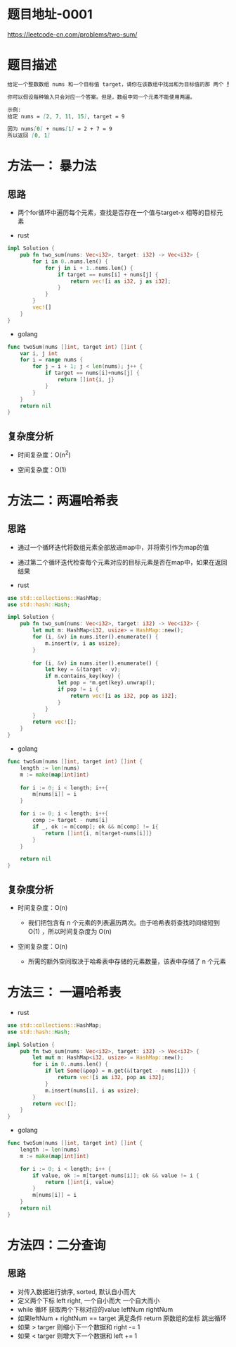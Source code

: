 
# 题目地址-0001

https://leetcode-cn.com/problems/two-sum/

# 题目描述
```markdown
给定一个整数数组 nums 和一个目标值 target，请你在该数组中找出和为目标值的那 两个 整数，并返回他们的数组下标。

你可以假设每种输入只会对应一个答案。但是，数组中同一个元素不能使用两遍。

示例:
给定 nums = [2, 7, 11, 15], target = 9

因为 nums[0] + nums[1] = 2 + 7 = 9
所以返回 [0, 1]
```


# 方法一： 暴力法

## 思路

- 两个for循环中遍历每个元素，查找是否存在一个值与target-x 相等的目标元素

- rust

```rust
impl Solution {
    pub fn two_sum(nums: Vec<i32>, target: i32) -> Vec<i32> {
        for i in 0..nums.len() {
            for j in i + 1..nums.len() {
                if target == nums[i] + nums[j] {
                    return vec![i as i32, j as i32];
                }
            }
        }
        vec![]
    }
}
```

- golang

```go
func twoSum(nums []int, target int) []int {
	var i, j int
	for i = range nums {
		for j = i + 1; j < len(nums); j++ {
			if target == nums[i]+nums[j] {
				return []int{i, j}
			}
		}
	}
	return nil
}
```

## 复杂度分析

- 时间复杂度：O(n<sup>2</sup>)

- 空间复杂度：O(1)

# 方法二：两遍哈希表

## 思路

- 通过一个循环迭代将数组元素全部放进map中，并将索引作为map的值
- 通过第二个循环迭代检查每个元素对应的目标元素是否在map中，如果在返回结果


- rust
```rust
use std::collections::HashMap;
use std::hash::Hash;

impl Solution {
    pub fn two_sum(nums: Vec<i32>, target: i32) -> Vec<i32> {
        let mut m: HashMap<i32, usize> = HashMap::new();
        for (i, &v) in nums.iter().enumerate() {
            m.insert(v, i as usize);
        }
    
        for (i, &v) in nums.iter().enumerate() {
            let key = &(target - v);
            if m.contains_key(key) {
                let pop = *m.get(key).unwrap();
                if pop != i {
                    return vec![i as i32, pop as i32];
                }
            }
        }
        return vec![];
    }
}
```


- golang
```go
func twoSum(nums []int, target int) []int {
	length := len(nums)
	m := make(map[int]int)
	
	for i := 0; i < length; i++{
		m[nums[i]] = i
	}

	for i := 0; i < length; i++{
		comp := target - nums[i]
		if _, ok := m[comp]; ok && m[comp] != i{
			return []int{i, m[target-nums[i]]}
		}
	}

	return nil
}
```


## 复杂度分析

- 时间复杂度：O(n)
    - 我们把包含有 n 个元素的列表遍历两次。由于哈希表将查找时间缩短到 O(1) ，所以时间复杂度为 O(n)

- 空间复杂度：O(n)
    - 所需的额外空间取决于哈希表中存储的元素数量，该表中存储了 n 个元素

# 方法三： 一遍哈希表

- rust
```rust
use std::collections::HashMap;
use std::hash::Hash;

impl Solution {
    pub fn two_sum(nums: Vec<i32>, target: i32) -> Vec<i32> {
        let mut m: HashMap<i32, usize> = HashMap::new();
        for i in 0..nums.len() {
            if let Some(&pop) = m.get(&(target - nums[i])) {
                return vec![i as i32, pop as i32];
            }
            m.insert(nums[i], i as usize);
        }
        return vec![];
    }
}
```

- golang

```go
func twoSum(nums []int, target int) []int {
	length := len(nums)
	m := make(map[int]int)

	for i := 0; i < length; i++ {
		if value, ok := m[target-nums[i]]; ok && value != i {
			return []int{i, value}
		}
		m[nums[i]] = i
	}
	return nil
}
```

# 方法四：二分查询

## 思路

- 对传入数据进行排序, sorted, 默认自小而大
- 定义两个下标 left right, 一个自小而大 一个自大而小
- while 循环 获取两个下标对应的value leftNum rightNum
- 如果leftNum + rightNum == target 满足条件 return 原数组的坐标 跳出循环
- 如果 > targer 则缩小下一个数据和 right -= 1
- 如果 < targer 则增大下一个数据和 left += 1